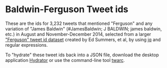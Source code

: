 # Baldwin-Ferguson Tweet ids
These are the ids for 3,232 tweets that mentioned "Ferguson" and any variation of "James Baldwin" (#JamesBaldwin; J BALDWIN; james baldwin, etc.) in August and November-December 2014, selected from a larger ["Ferguson" tweet id dataset](https://archive.org/details/ferguson-tweet-ids) created by Ed Summers, et al, by using [jq](https://stedolan.github.io/jq/) and regular expressions.

To "hydrate" these tweet ids back into a JSON file, download the desktop application [Hydrator](https://github.com/docnow/hydrator#readme) or use the command-line tool [twarc](https://github.com/docnow/twarc). 
